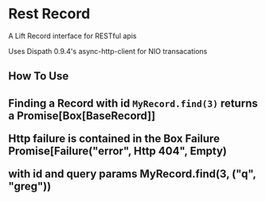 Rest Record
===========

A Lift Record interface for RESTful apis

Uses Dispath 0.9.4's async-http-client for NIO transacations

<h2>How To Use<h2>

Finding a Record
with id
<code>MyRecord.find(3)</code>  returns a Promise[Box[BaseRecord]]

Http failure is contained in the Box Failure Promise[Failure("error", Http 404", Empty)

with id and query params
MyRecord.find(3, ("q", "greg"))



